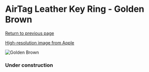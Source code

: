 # AirTag Leather Key Ring - Golden Brown

[Return to previous page](/airtag)

[High-resolution image from Apple](https://store.storeimages.cdn-apple.com/8756/as-images.apple.com/is/MMFA3?wid=4500&hei=4500&fmt=png)

<div style="width: 384px"><img src="/everypreview/MMFA3.png" alt="Golden Brown"></div>

### Under construction
